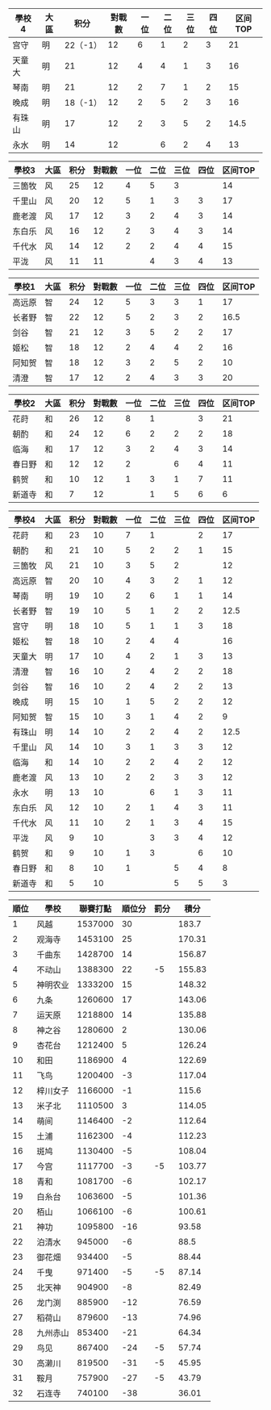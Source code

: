 | 學校4  | 大區 | 积分 | 對戰數 | 一位 | 二位 | 三位 | 四位 | 区间TOP |
| ------ | ---- | ---- | ------ | ---- | ---- | ---- | ---- | ------- |
| 宫守   | 明   | 22（-1）| 12     | 6    | 1    | 2    | 3    | 21      |
| 天童大 | 明   | 21   | 12     | 4    | 4    | 1    | 3    | 16      |
| 琴南   | 明   | 21   | 12     | 2    | 7    | 1    | 2    | 15      |
| 晚成   | 明   | 18（-1）| 12     | 2    | 5    | 2    | 3    | 16      |
| 有珠山 | 明   | 17   | 12     | 2    | 3    | 5    | 2    | 14.5    |
| 永水   | 明   | 14   | 12     |      | 6    | 2    | 4    | 13      |

| 學校3  | 大區 | 积分 | 對戰數 | 一位 | 二位 | 三位 | 四位 | 区间TOP |
| ------ | ---- | ---- | ------ | ---- | ---- | ---- | ---- | ------- |
| 三箇牧 | 风   | 25   | 12     | 4    | 5    | 3    |      | 14     |
| 千里山 | 风   | 20   | 12     | 5    | 1    | 3    | 3    | 17      |
| 鹿老渡 | 风   | 17   | 12     | 3    | 2    | 4    | 3    | 14      |
| 东白乐 | 风   | 16   | 12     | 2    | 3    | 4    | 3    | 14      |
| 千代水 | 风   | 14   | 12     | 2    | 2    | 4    | 4    | 15      |
| 平泷   | 风   | 11   | 11     |      | 4    | 3    | 4    | 13      |

| 學校1  | 大區 | 积分 | 對戰數 | 一位 | 二位 | 三位 | 四位 | 区间TOP |
| ------ | ---- | ---- | ------ | ---- | ---- | ---- | ---- | ------- |
| 高远原 | 智   | 24   | 12     | 5    | 3    | 3    | 1    | 17      |
| 长者野 | 智   | 22   | 12     | 5    | 2    | 3    | 2    | 16.5    |
| 剑谷   | 智   | 21   | 12     | 3    | 5    | 2    | 2    | 17      |
| 姬松   | 智   | 18   | 12     | 2    | 4    | 4    | 2    | 16      |
| 阿知贺 | 智   | 18   | 12     | 3    | 2    | 5    | 2    | 10      |
| 清澄   | 智   | 17   | 12     | 2    | 4    | 3    | 3    | 20      |

| 學校2  | 大區 | 积分 | 對戰數 | 一位 | 二位 | 三位 | 四位 | 区间TOP |
| ------ | ---- | ---- | ------ | ---- | ---- | ---- | ---- | ------- |
| 花莳   | 和   | 26   | 12     | 8    | 1    |      | 3    | 21      |
| 朝酌   | 和   | 24   | 12     | 6    | 2    | 2    | 2    | 18      |
| 临海   | 和   | 17   | 12     | 3    | 2    | 4    | 3    | 14      |
| 春日野 | 和   | 12   | 12     | 2    |      | 6    | 4    | 11      |
| 鹤贺   | 和   | 10   | 12     | 1    | 3    | 1    | 7    | 11      |
| 新道寺 | 和   | 7    | 12     |      | 1    | 5    | 6    | 6       |

| 學校4  | 大區 | 积分 | 對戰數 | 一位 | 二位 | 三位 | 四位 | 区间TOP |
| ------ | ---- | ---- | ------ | ---- | ---- | ---- | ---- | ------- |
| 花莳   | 和   | 23   | 10     | 7    | 1    |      | 2    | 17      |
| 朝酌   | 和   | 21   | 10     | 5    | 2    | 2    | 1    | 15      |
| 三箇牧 | 风   | 21   | 10     | 3    | 5    | 2    |      | 12      |
| 高远原 | 智   | 20   | 10     | 4    | 3    | 2    | 1    | 12      |
| 琴南   | 明   | 19   | 10     | 2    | 6    | 1    | 1    | 14      |
| 长者野 | 智   | 19   | 10     | 5    | 1    | 2    | 2    | 12.5    |
| 宫守   | 明   | 18   | 10     | 5    | 1    | 1    | 3    | 18      |
| 姬松   | 智   | 18   | 10     | 2    | 4    | 4    |      | 16      |
| 天童大 | 明   | 17   | 10     | 4    | 2    | 1    | 3    | 13      |
| 清澄   | 智   | 16   | 10     | 2    | 4    | 2    | 2    | 18      |
| 剑谷   | 智   | 16   | 10     | 2    | 4    | 2    | 2    | 13      |
| 晚成   | 明   | 15   | 10     | 1    | 5    | 2    | 2    | 12      |
| 阿知贺 | 智   | 15   | 10     | 3    | 1    | 4    | 2    | 9       |
| 有珠山 | 明   | 14   | 10     | 2    | 2    | 4    | 2    | 12.5    |
| 千里山 | 风   | 14   | 10     | 3    | 1    | 3    | 3    | 12      |
| 临海   | 和   | 14   | 10     | 2    | 2    | 4    | 2    | 12      |
| 鹿老渡 | 风   | 13   | 10     | 2    | 2    | 3    | 3    | 12      |
| 永水   | 明   | 13   | 10     |      | 6    | 1    | 3    | 11      |
| 东白乐 | 风   | 12   | 10     | 2    | 1    | 4    | 3    | 11      |
| 千代水 | 风   | 11   | 10     | 2    | 1    | 3    | 4    | 15      |
| 平泷   | 风   | 9    | 10     |      | 3    | 3    | 4    | 12      |
| 鹤贺   | 和   | 9    | 10     | 1    | 3    |      | 6    | 10      |
| 春日野 | 和   | 8    | 10     | 1    |      | 5    | 4    | 8       |
| 新道寺 | 和   | 5    | 10     |      |      | 5    | 5    | 3       |

順位|學校|聯賽打點|順位分|罰分|積分
-|-|-|-|-|-
1|风越|1537000|30||183.7
2|观海寺|1453100|25||170.31
3|千曲东|1428700|14||156.87
4|不动山|1388300|22|-5|155.83
5|神明农业|1333200|15||148.32
6|九条|1260600|17||143.06
7|运天原|1218800|14||135.88
8|神之谷|1280600|2||130.06
9|杏花台|1212400|5||126.24
10|和田|1186900|4||122.69
11|飞鸟|1200400|-3||117.04
12|梓川女子|1166000|-1||115.6
13|米子北|1110500|3||114.05
14|萌间|1146400|-2||112.64
15|土浦|1162300|-4||112.23
16|斑鸠|1130400|-5||108.04
17|今宫|1117700|-3|-5|103.77
18|青和|1081700|-6||102.17
19|白糸台|1063600|-5||101.36
20|栢山|1066100|-6||100.61
21|神功|1095800|-16||93.58
22|泊清水|945000|-6||88.5
23|御花畑|934400|-5||88.44
24|千曳|971400|-5|-5|87.14
25|北天神|904900|-8||82.49
26|龙门渕|885900|-12||76.59
27|稻荷山|879600|-13||74.96
28|九州赤山|853400|-21||64.34
29|鸟见|867400|-24|-5|57.74
30|高濑川|819500|-31|-5|45.95
31|鞍月|757900|-27|-5|43.79
32|石连寺|740100|-38||36.01
